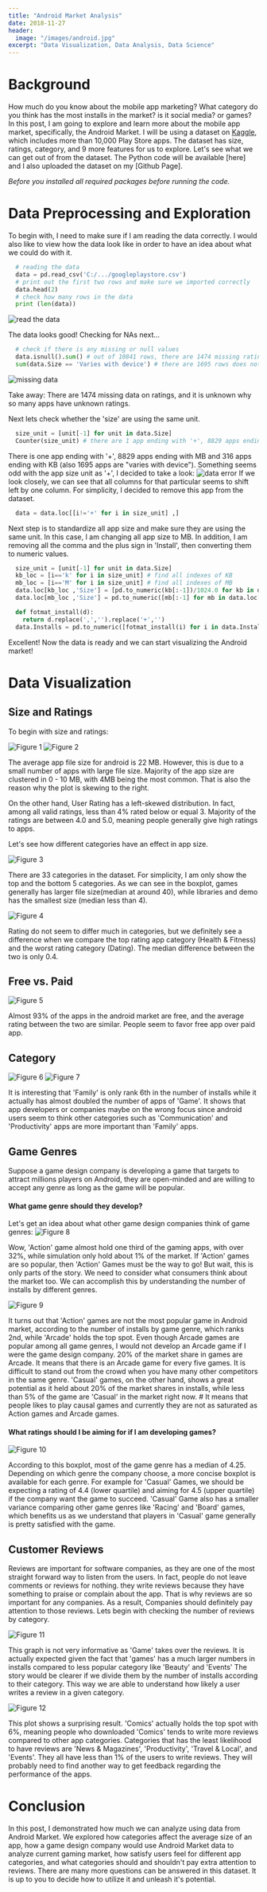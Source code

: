 ```yaml
---
title: "Android Market Analysis"
date: 2018-11-27
header:
  image: "/images/android.jpg"
excerpt: "Data Visualization, Data Analysis, Data Science"
---
```


# Background
How much do you know about the mobile app marketing? What category do you think has the most installs in the market? is it social media? or games? In this post, I am going to explore and learn more about the mobile app market, specifically, the Android Market.
I will be using a dataset on [Kaggle](https://www.kaggle.com/lava18/google-play-store-apps), which includes more than 10,000 Play Store apps. The dataset has size, ratings, category, and 9 more features for us to explore. Let's see what we can get out of from the dataset. The Python code will be available [here] and I also uploaded the dataset on my [Github Page].

*Before you installed all required packages before running the code.*

# Data Preprocessing and Exploration

To begin with, I need to make sure if I am reading the data correctly. I would also like to view how the data look like in order to have an idea about what we could do with it.
```python
  # reading the data
  data = pd.read_csv('C:/.../googleplaystore.csv')
  # print out the first two rows and make sure we imported correctly
  data.head(2)
  # check how many rows in the data
  print (len(data))
```
<img src="/images/android_analysis/image1.jpg" alt="read the data">

The data looks good! Checking for NAs next...
```python
  # check if there is any missing or null values
  data.isnull().sum() # out of 10841 rows, there are 1474 missing ratings.
  sum(data.Size == 'Varies with device') # there are 1695 rows does not have a size due to the app size varies with device.
```
 <img src="/images/android_analysis/image2.jpg" alt="missing data">

Take away: There are 1474 missing data on ratings, and it is unknown why so many apps have unknown ratings.

Next lets check whether the 'size' are using the same unit.
```python
  size_unit = [unit[-1] for unit in data.Size]
  Counter(size_unit) # there are 1 app ending with '+', 8829 apps ending with MB and 316 apps ending with kb. (1695 apps varies with device)
```
There is one app ending with '+', 8829 apps ending with MB and 316 apps ending with KB (also 1695 apps are "varies with device"). Something seems odd with the app size unit as '+', I decided to take a look:
<img src="/images/android_analysis/image3.jpg" alt="data error">
If we look closely, we can see that all columns for that particular seems to shift left by one column. For simplicity, I decided to remove this app from the dataset.
```python
  data = data.loc[[i!='+' for i in size_unit] ,]
```

Next step is to standardize all app size and make sure they are using the same unit. In this case, I am changing all app size to MB. In addition, I am removing all the comma and the plus sign in 'Install', then converting them to numeric values.
```python
  size_unit = [unit[-1] for unit in data.Size]
  kb_loc = [i=='k' for i in size_unit] # find all indexes of KB
  mb_loc = [i=='M' for i in size_unit] # find all indexes of MB
  data.loc[kb_loc ,'Size'] = [pd.to_numeric(kb[:-1])/1024.0 for kb in data.loc[kb_loc, 'Size']]
  data.loc[mb_loc ,'Size'] = pd.to_numeric([mb[:-1] for mb in data.loc[mb_loc ,'Size']])

  def fotmat_install(d):
    return d.replace(',','').replace('+','')
  data.Installs = pd.to_numeric([fotmat_install(i) for i in data.Installs])
```

Excellent! Now the data is ready and we can start visualizing the Android market!

# Data Visualization


## Size and Ratings
To begin with size and ratings:

<img src="/images/android_analysis/Figure_1.jpg" alt="Figure 1">
<img src="/images/android_analysis/Figure_2.jpg" alt="Figure 2">

The average app file size for android is 22 MB. However, this is due to a small number of apps with large file size. Majority of the app size are clustered in 0 - 10 MB, with 4MB being the most common. That is also the reason why the plot is skewing to the right.

On the other hand, User Rating has a left-skewed distribution. In fact, among all valid ratings, less than 4% rated below or equal 3. Majority of the ratings are between 4.0 and 5.0, meaning people generally give high ratings to apps.

Let's see how different categories have an effect in app size.

<img src="/images/android_analysis/Figure_3.jpg" alt="Figure 3">

There are 33 categories in the dataset. For simplicity, I am only show the top and the bottom 5 categories. As we can see in the boxplot, games generally has larger file size(median at around 40), while libraries and demo has the smallest size (median less than 4).

<img src="/images/android_analysis/Figure_4.jpg" alt="Figure 4">

Rating do not seem to differ much in categories, but we definitely see a difference when we compare the top rating app category (Health & Fitness) and the worst rating category (Dating). The median difference between the two is only 0.4.

## Free vs. Paid

<img src="/images/android_analysis/Figure_5.jpg" alt="Figure 5">

Almost 93% of the apps in the android market are free, and the average rating between the two are similar. People seem to favor free app over paid app.

## Category

<img src="/images/android_analysis/Figure_6.jpg" alt="Figure 6">
<img src="/images/android_analysis/Figure_7.jpg" alt="Figure 7">

It is interesting that 'Family' is only rank 6th in the number of installs while it actually has almost doubled the number of apps of 'Game'. It shows that app developers or companies maybe on the wrong focus since android users seem to think other categories such as 'Communication' and 'Productivity' apps are more important than 'Family' apps.

## Game Genres

Suppose a game design company is developing a game that targets to attract millions players on Android, they are open-minded and are willing to accept any genre as long as the game will be popular.

#### What game genre should they develop?

 Let's get an idea about what other game design companies think of game genres:
<img src="/images/android_analysis/Figure_8.jpg" alt="Figure 8">

Wow, 'Action' game almost hold one third of the gaming apps, with over 32%, while simulation only hold about 1% of the market. If 'Action' games are so popular, then 'Action' Games must be the way to go! But wait, this is only parts of the story. We need to consider what consumers think about the market too. We can accomplish this by understanding the number of installs by different genres.

<img src="/images/android_analysis/Figure_9.jpg" alt="Figure 9">

It turns out that 'Action' games are not the most popular game in Android market, according to the number of installs by game genre, which ranks 2nd, while 'Arcade' holds the top spot. Even though Arcade games are popular among all game genres, I would not develop an Arcade game if I were the game design company. 20% of the market share in games are Arcade. It means that there is an Arcade game for every five games. It is difficult to stand out from the crowd when you have many other competitors in the same genre. 'Casual' games, on the other hand, shows a great potential as it held about 20% of the market shares in installs, while less than 5% of the game are 'Casual' in the market right now. # It means that people likes to play causal games and currently they are not as saturated as Action games and Arcade games.

#### What ratings should I be aiming for if I am developing games?

<img src="/images/android_analysis/Figure_10.jpg" alt="Figure 10">

According to this boxplot, most of the game genre has a median of 4.25. Depending on which genre the company choose, a more concise boxplot is available for each genre. For example for 'Casual' Games, we should be expecting a rating of 4.4 (lower quartile) and aiming for 4.5 (upper quartile) if the company want the game to succeed. 'Casual' Game also has a smaller variance comparing other game genres like 'Racing' and 'Board' games, which benefits us as we understand that players in 'Casual' game generally is pretty satisfied with the game.

## Customer Reviews

Reviews are important for software companies, as they are one of the most straight forward way to listen from the users. In fact, people do not leave comments or reviews for nothing. they write reviews because they have something to praise or complain about the app. That is why reviews are so important for any companies. As a result, Companies should definitely pay attention to those reviews. Lets begin with checking the number of reviews by category.

<img src="/images/android_analysis/Figure_11.jpg" alt="Figure 11">

This graph is not very informative as 'Game' takes over the reviews. It is actually expected given the fact that 'games' has a much larger numbers in installs compared to less popular category like 'Beauty' and 'Events' The story would be clearer if we divide them by the number of installs according to their category. This way we are able to understand how likely a user writes a review in a given category.

<img src="/images/android_analysis/Figure_12.jpg" alt="Figure 12">

This plot shows a surprising result. 'Comics' actually holds the top spot with 6%, meaning people who downloaded 'Comics' tends to write more reviews compared to other app categories. Categories that has the least likelihood to have reviews are 'News & Magazines', 'Productivity', 'Travel & Local', and 'Events'. They all have less than 1% of the users to write reviews. They will probably need to find another way to get feedback regarding the performance of the apps.


# Conclusion

In this post, I demonstrated how much we can analyze using data from Android Market. We explored how categories affect the average size of an app, how a game design company would use Android Market data to analyze current gaming market, how satisfy users feel for different app categories, and what categories should and shouldn't pay extra attention to reviews. There are many more questions can be answered in this dataset. It is up to you to decide how to utilize it and unleash it's potential.
